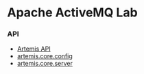 # Apache ActiveMQ Lab

### API
- [Artemis API](https://activemq.apache.org/components/artemis/documentation/javadocs/javadoc-latest/)
- [artemis.core.config](https://access.redhat.com/webassets/avalon/d/red-hat-jboss-enterprise-application-platform/7.0.0/javadocs/org/apache/activemq/artemis/core/config/package-summary.html)
- [artemis.core.server](https://access.redhat.com/webassets/avalon/d/red-hat-jboss-enterprise-application-platform/7.0.0/javadocs/org/apache/activemq/artemis/core/server/package-summary.html)